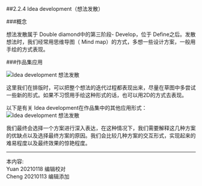 
##2.2.4 Idea development（想法发散）

###概念

想法发散属于 Double diamond中的第三阶段- Develop，位于 Define之后。发散想法时，我们经常用思维导图（ Mind map）的方式，多想一些设计方案，一般用手绘的方式表现。


###作品集应用

![ Idea development 想法发散](http://kitpic.makebi.net/2021/ard_06.jpg)

这里我们在排版时，可以把整个想法的迭代过程都表现出来，尽量在草图中多尝试一些新的形式。如果不习惯用手绘这种形式的话，也可以用2D的方式去表现。

以下是有关 Idea development在作品集中的其他应用形式：
![ Idea development 想法发散 ](http://kitpic.makebi.net/2021/ard_07.jpg)

我们最终会选择一个方案进行深入表达，在这种情况下，我们需要解释这几种方案的优缺点以及选择最终方案的原因。我们会比较几种方案的交互形式，实现起来的难易程度以及最终效果的惊艳程度。

---
本内容:  
Yuan 20210118 编辑校对  
Cheng 20210113 编辑添加
